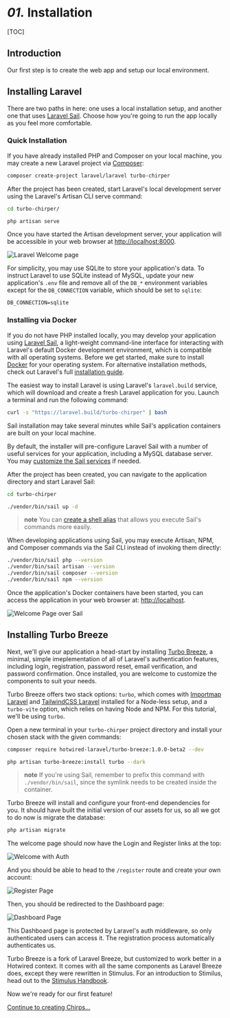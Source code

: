 # *01.* Installation

[TOC]

## Introduction

Our first step is to create the web app and setup our local environment.

## Installing Laravel

There are two paths in here: one uses a local installation setup, and another one that uses [Laravel Sail](https://laravel.com/docs/sail). Choose how you're going to run the app locally as you feel more comfortable.

### Quick Installation

If you have already installed PHP and Composer on your local machine, you may create a new Laravel project via [Composer](https://getcomposer.org/):

```bash
composer create-project laravel/laravel turbo-chirper
```

After the project has been created, start Laravel's local development server using the Laravel's Artisan CLI serve command:

```bash
cd turbo-chirper/

php artisan serve
```

Once you have started the Artisan development server, your application will be accessible in your web browser at [http://localhost:8000](http://localhost:8000).

![Laravel Welcome page](/images/welcome-page.png)

For simplicity, you may use SQLite to store your application's data. To instruct Laravel to use SQLite instead of MySQL, update your new application's `.env` file and remove all of the `DB_*` environment variables except for the `DB_CONNECTION` variable, which should be set to `sqlite`:

```env filename=".env"
DB_CONNECTION=sqlite
```

### Installing via Docker

If you do not have PHP installed locally, you may develop your application using [Laravel Sail](https://laravel.com/docs/sail), a light-weight command-line interface for interacting with Laravel's default Docker development environment, which is compatible with all operating systems. Before we get started, make sure to install [Docker](https://docs.docker.com/get-docker/) for your operating system. For alternative installation methods, check out Laravel's full [installation guide](https://laravel.com/docs/installation).

The easiest way to install Laravel is using Laravel's `laravel.build` service, which will download and create a fresh Laravel application for you. Launch a terminal and run the following command:

```bash
curl -s "https://laravel.build/turbo-chirper" | bash
```

Sail installation may take several minutes while Sail's application containers are built on your local machine.

By default, the installer will pre-configure Laravel Sail with a number of useful services for your application, including a MySQL database server. You may [customize the Sail services](https://laravel.com/docs/installation#choosing-your-sail-services) if needed.

After the project has been created, you can navigate to the application directory and start Laravel Sail:

```bash
cd turbo-chirper

./vendor/bin/sail up -d
```

> **note**
> You can [create a shell alias](https://laravel.com/docs/sail#configuring-a-shell-alias) that allows you execute Sail's commands more easily.

When developing applications using Sail, you may execute Artisan, NPM, and Composer commands via the Sail CLI instead of invoking them directly:

```bash
./vendor/bin/sail php --version
./vendor/bin/sail artisan --version
./vendor/bin/sail composer --version
./vendor/bin/sail npm --version
```

Once the application's Docker containers have been started, you can access the application in your web browser at: [http://localhost](http://localhost).

![Welcome Page over Sail](/images/sail-welcome-page.png)

## Installing Turbo Breeze

Next, we'll give our application a head-start by installing [Turbo Breeze](https://github.com/hotwired-laravel/turbo-breeze), a minimal, simple imeplementation of all of Laravel's authentication features, including login, registration, password reset, email verification, and password confirmation. Once installed, you are welcome to customize the components to suit your needs.

Turbo Breeze offers two stack options: `turbo`, which comes with [Importmap Laravel](https://github.com/tonysm/importmap-laravel) and [TailwindCSS Laravel](https://github.com/tonysm/tailwindcss-laravel) installed for a Node-less setup, and a `turbo-vite` option, which relies on having Node and NPM. For this tutorial, we'll be using `turbo`.

Open a new terminal in your `turbo-chirper` project directory and install your chosen stack with the given commands:

```bash
composer require hotwired-laravel/turbo-breeze:1.0.0-beta2 --dev

php artisan turbo-breeze:install turbo --dark
```

> **note**
> If you're using Sail, remember to prefix this command with `./vendor/bin/sail`, since the symlink needs to be created inside the container.

Turbo Breeze will install and configure your front-end dependencies for you. It should have built the initial version of our assets for us, so all we got to do now is migrate the database:

```bash
php artisan migrate
```

The welcome page should now have the Login and Register links at the top:

![Welcome with Auth](/images/install-welcome-auth.png)

And you should be able to head to the `/register` route and create your own account:

![Register Page](/images/install-register.png)

Then, you should be redirected to the Dashboard page:

![Dashboard Page](/images/install-dashboard.png)

This Dashboard page is protected by Laravel's auth middleware, so only authenticated users can access it. The registration process automatically authenticates us.

Turbo Breeze is a fork of Laravel Breeze, but customized to work better in a Hotwired context. It comes with all the same components as Laravel Breeze does, except they were rewritten in Stimulus. For an introduction to Stimilus, head out to the [Stimulus Handbook](https://stimulus.hotwired.dev/handbook/introduction).

Now we're ready for our first feature!

[Continue to creating Chirps...](/guides/creating-chirps)
